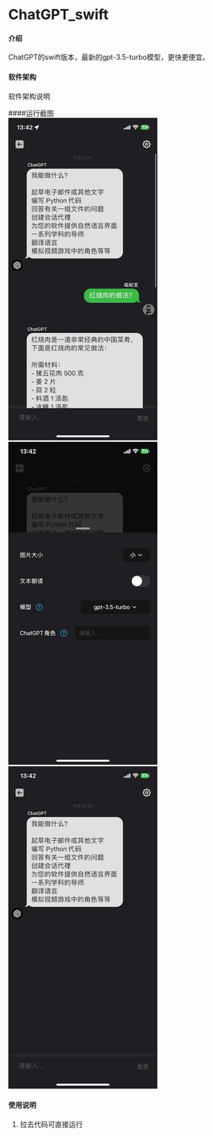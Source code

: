 # ChatGPT_swift

#### 介绍
ChatGPT的swift版本，最新的gpt-3.5-turbo模型，更快更便宜。

#### 软件架构
软件架构说明

####运行截图<br/> 
![图片1](https://github.com/zhcz/ChatGPT_swift/blob/master/IMG_1165-thumb.png?raw=true)
![图片2](https://github.com/zhcz/ChatGPT_swift/blob/master/IMG_1166-thumb.png?raw=true)
![图片3](https://github.com/zhcz/ChatGPT_swift/blob/master/IMG_1167-thumb.png?raw=true)

#### 使用说明
1.  拉去代码可直接运行
